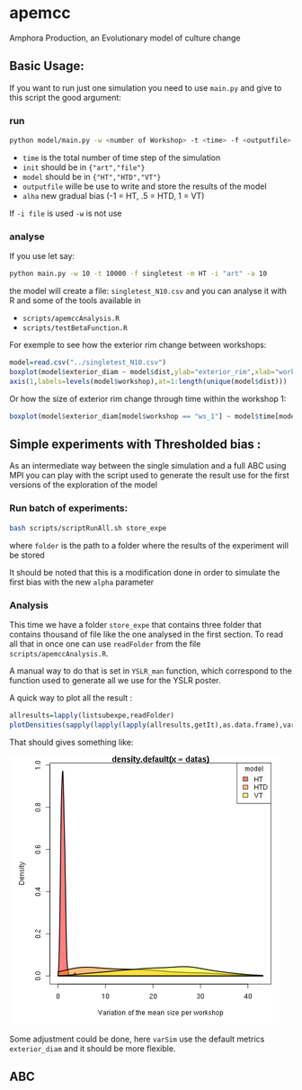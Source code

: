 # apemcc
Amphora Production, an Evolutionary model of culture change


## Basic  Usage:
If you want to run just one simulation you need to use `main.py` and give to this script the good argument:

### run

```bash
python model/main.py -w <number of Workshop> -t <time> -f <outputfile> -m <model> -i <init> -a <alpha>
```

* `time` is the total number of time step of the simulation 
* `init` should be in `{"art","file"}`
* `model` should be in `{"HT","HTD","VT"}`
* `outputfile` wille be use to write and store the results of the model
* `alha` new gradual bias (-1 = HT, .5 = HTD, 1 = VT)

If `-i file` is used `-w` is not use

### analyse
If you use let say:

```bash
python main.py -w 10 -t 10000 -f singletest -m HT -i "art" -a 10
```

the model will create a file: `singletest_N10.csv` and you can analyse it with R and some of the tools available in 
* `scripts/apemccAnalysis.R`  
* `scripts/testBetaFunction.R`  

For exemple to see how the exterior rim change between workshops:
```R
model=read.csv("../singletest_N10.csv")  
boxplot(model$exterior_diam ~ model$dist,ylab="exterior_rim",xlab="workshop",xaxt="n")
axis(1,labels=levels(model$workshop),at=1:length(unique(model$dist)))
```

Or how the size of exterior rim change through time within the workshop 1:

```R
boxplot(model$exterior_diam[model$workshop == "ws_1"] ~ model$time[model$workshop == "ws_1"],ylab="exterior_rim",xlab="time"")
```


## Simple experiments with Thresholded bias :

As an intermediate way between the single simulation and a full ABC using MPI you can play with the script used to generate the result use for the first versions of the exploration of the model

### Run batch of experiments:

```bash
bash scripts/scriptRunAll.sh store_expe
```

where `folder` is the path to a folder where the results of the experiment will be stored

It should be noted that this is a modification done in order to simulate the first bias with the new `alpha` parameter

### Analysis
This time we have a folder `store_expe` that contains three folder that contains thousand of file like the one analysed in the first section.
To read all that in once one can use `readFolder` from the file `scripts/apemccAnalysis.R`.

A manual way to do that is set in `YSLR_man` function, which correspond to the function used to generate all we use for the YSLR poster.

A quick way to plot all the result :

```R
allresults=lapply(listsubexpe,readFolder)
plotDensities(sapply(lapply(lapply(allresults,getIt),as.data.frame),varSim,vari=var),epsilon=names(allresults))
```

That should gives something like:

![Density of the three expe](doc/images/example3dens.png)

Some adjustment could be done, here `varSim` use the default metrics `exterior_diam` and it should be more flexible.

## ABC
